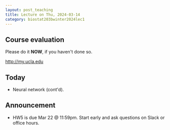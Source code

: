 ```yaml
---
layout: post_teaching
title: Lecture on Thu, 2024-03-14
category: biostat203bwinter2024lec1
---
```


## Course evaluation

Please do it **NOW**, if you haven't done so.  

<http://my.ucla.edu>

## Today

* Neural network (cont'd).

## Announcement

* HW5 is due Mar 22 @ 11:59pm. Start early and ask questions on Slack or office hours.
